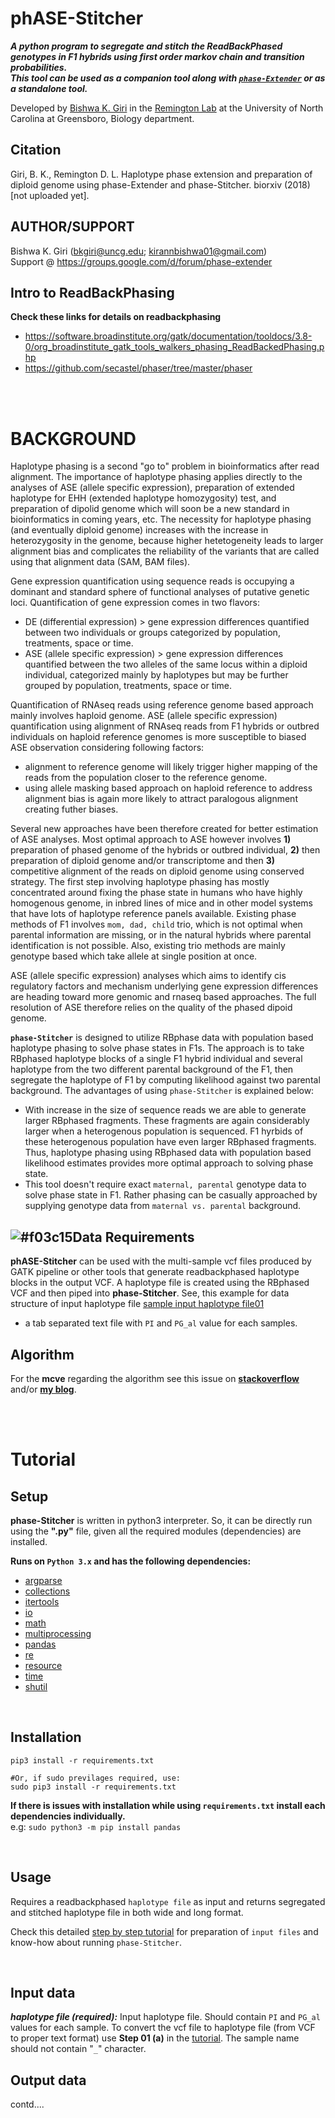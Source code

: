 # phASE-Stitcher

***A python program to segregate and stitch the ReadBackPhased genotypes in F1 hybrids using first order markov chain and transition probabilities.\
This tool can be used as a companion tool along with [`phase-Extender`](https://github.com/everestial/phase-Extender) or as a standalone tool.***

Developed by [Bishwa K. Giri](mailto:kirannbishwa01@gmail.com) in the [Remington Lab](https://biology.uncg.edu/people/david-remington/) at the University of North Carolina at Greensboro, Biology department.

## Citation
Giri, B. K., Remington D. L. Haplotype phase extension and preparation of diploid genome using phase-Extender and phase-Stitcher. biorxiv (2018) [not uploaded yet].

## AUTHOR/SUPPORT
Bishwa K. Giri (bkgiri@uncg.edu; kirannbishwa01@gmail.com) \
Support @ https://groups.google.com/d/forum/phase-extender

## Intro to ReadBackPhasing
**Check these links for details on readbackphasing**
- https://software.broadinstitute.org/gatk/documentation/tooldocs/3.8-0/org_broadinstitute_gatk_tools_walkers_phasing_ReadBackedPhasing.php
- https://github.com/secastel/phaser/tree/master/phaser

<br>
<br>

# BACKGROUND
Haplotype phasing is a second "go to" problem in bioinformatics after read alignment.
The importance of haplotype phasing applies directly to the analyses of ASE (allele specific expression),
preparation of extended haplotype for EHH (extended haplotype homozygosity) test,
and preparation of dipolid genome which will soon be a new standard in bioinformatics in coming years, etc.
The necessity for haplotype phasing (and eventually diploid genome) increases with the increase in heterozygosity
in the genome, because higher hetetogeneity leads to larger alignment bias and complicates the reliability of
the variants that are called using that alignment data (SAM, BAM files).

Gene expression quantification using sequence reads is occupying a dominant and standard sphere of functional
analyses of putative genetic loci.
Quantification of gene expression comes in two flavors:
  - DE (differential expression) > gene expression differences quantified between two individuals or groups categorized by population, treatments, space or time.
  - ASE (allele specific expression) > gene expression differences quantified between the two alleles of the same locus within a diploid individual, categorized mainly by haplotypes but may be further grouped by population, treatments, space or time.

Quantification of RNAseq reads using reference genome based approach mainly involves haploid genome.
ASE (allele specific expression) quantification using alignment of RNAseq reads from F1 hybrids or outbred individuals
on haploid reference genomes is more susceptible to biased ASE observation considering following factors:
  - alignment to reference genome will likely trigger higher mapping of the reads from the population closer to the reference genome.
  - using allele masking based approach on haploid reference to address alignment bias is again more likely to attract
  paralogous alignment creating futher biases.
  
Several new approaches have been therefore created for better estimation of ASE analyses. Most optimal approach to ASE however
involves **1)** preparation of phased genome of the hybrids or outbred individual, **2)** then preparation of diploid genome and/or
transcriptome and then **3)** competitive alignment of the reads on diploid genome using conserved strategy.
The first step involving haplotype phasing has mostly concentrated around fixing the phase state in humans who have highly
homogenous genome, in inbred lines of mice and in other model systems that have lots of haplotype reference panels available.
Existing phase methods of F1 involves `mom, dad, child` trio, which is not optimal when parental information
are missing, or in the natural hybrids where parental identification is not possible. Also, existing trio methods are mainly genotype
based which take allele at single position at once.

ASE (allele specific expression) analyses which aims to identify cis regulatory factors and mechanism underlying gene expression
differences are heading toward more genomic and rnaseq based approaches.
The full resolution of ASE therefore relies on the quality of the phased dipoid genome.


**`phase-Stitcher`** is designed to utilize RBphase data with population based haplotype phasing to solve phase states in F1s.
The approach is to take RBphased haplotype blocks of a single F1 hybrid individual and several haplotype from the two different
parental background of the F1, then segregate the haplotype of F1 by computing likelihood against two parental background.
The advantages of using `phase-Stitcher` is explained below:
  - With increase in the size of sequence reads we are able to generate larger RBphased fragments.
  These fragments are again considerably larger when a heterogenous population is sequenced.
  F1 hyrbids of these heterogenous population have even larger RBphased fragments.
  Thus, haplotype phasing using RBphased data with population based likelihood estimates provides more optimal approach
  to solving phase state.
  - This tool doesn't require exact `maternal, parental` genotype data to solve phase state in F1.
  Rather phasing can be casually approached by supplying genotype data from `maternal vs. parental` background.


## ![#f03c15](https://placehold.it/15/f03c15/000000?text=+)Data Requirements

**phASE-Stitcher** can be used with the multi-sample vcf files produced by GATK pipeline or other tools that generate
readbackphased haplotype blocks in the output VCF.
A haplotype file is created using the RBphased VCF and then piped into **phase-Stitcher**.
See, this example for data structure of input haplotype file
[sample input haplotype file01](https://github.com/everestial/pHASE-Stitcher/blob/master/example_data/test_file01.txt)
- a tab separated text file with `PI` and `PG_al` value for each samples.



## Algorithm
For the **mcve** regarding the algorithm see this issue on [**stackoverflow**]() and/or [**my blog**](). 

<br>
<br>

# Tutorial

## Setup
**phase-Stitcher** is written in python3 interpreter. So, it can be directly run using the **".py"** file,
given all the required modules (dependencies) are installed.

**Runs on `Python 3.x` and has the following dependencies:**

  - [argparse](https://docs.python.org/3/library/argparse.html)
  - [collections](https://docs.python.org/3/library/collections.html?highlight=collections#module-collections)
  - [itertools](https://docs.python.org/3/library/itertools.html?highlight=itertools)
  - [io](https://docs.python.org/3/library/io.html?highlight=io#module-io)
  - [math](https://docs.python.org/3/library/math.html)
  - [multiprocessing](https://docs.python.org/3/library/multiprocessing.html?highlight=multiprocessing#)
  - [pandas](http://pandas.pydata.org/)
  - [re](https://docs.python.org/3/library/re.html?highlight=re#module-re)
  - [resource](https://docs.python.org/3/library/resource.html?highlight=resource#module-resource)
  - [time](https://docs.python.org/3/library/time.html?highlight=time#module-time)
  - [shutil](https://docs.python.org/3/library/shutil.html?highlight=shutil#module-shutil)
  
<br>
  
## Installation
```
pip3 install -r requirements.txt

#Or, if sudo previlages required, use:
sudo pip3 install -r requirements.txt
```

**If there is issues with installation while using `requirements.txt` install each dependencies individually.**\
e.g: `sudo python3 -m pip install pandas`  
  
<br>

## Usage
  Requires a readbackphased `haplotype file` as input and returns segregated and stitched haplotype file in both wide and long format.


Check this detailed [step by step tutorial](https://github.com/everestial/pHASE-Stitcher/wiki) for preparation
of `input files` and know-how about running `phase-Stitcher`.
    
<br>

## Input data

***haplotype file (required):*** Input haplotype file. Should contain `PI` and `PG_al` values for each sample.
To convert the vcf file to haplotype file (from VCF to proper text format) use **Step 01 (a)** in
the [tutorial](https://github.com/everestial/pHASE-Stitcher/wiki).
The sample name should not contain "`_`" character.


## Output data
contd.... 





